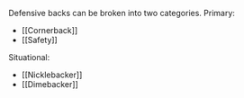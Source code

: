 Defensive backs can be broken into two categories. 
Primary:
-  [[Cornerback]]
- [[Safety]]


Situational:
- [[Nicklebacker]]
- [[Dimebacker]]
